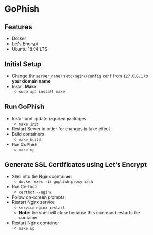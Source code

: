# GoPhish

## Features
- Docker
- Let's Encrypt
- Ubuntu 18.04 LTS

## Initial Setup
- Change the `server_name` in `etc/nginx/config.conf` from `127.0.0.1` to **your domain name**
- Install **Make**
    - `sudo apt install make`

## Run GoPhish
- Install and update required packages
    - `make init`
- Restart Server in order for changes to take effect
- Build containers
    - `make build`
- Run GoPhish
    - `make up`

## Generate SSL Certificates using Let's Encrypt
- Shell into the Nginx container:
    - `docker exec -it gophish-proxy bash`
- Run Certbot:
    - `certbot --nginx`
- Follow on-screen prompts
- Restart Nginx service
    - `service nginx restart`
    - **Note:** the shell will close because this command restarts the container
- Restart Nginx container
    - `make up`